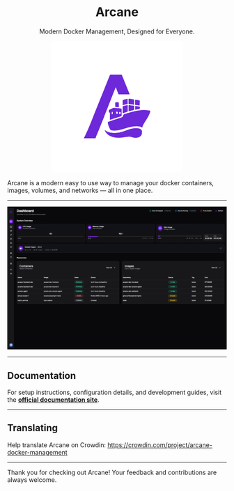 <h1 align="center">Arcane</h1>
<p align="center">Modern Docker Management, Designed for Everyone.</p>

<p align="center">
  <img src=".github/assets/arcane.svg" alt="Arcane Logo" width="300" height="300"/>
</p>

Arcane is a modern easy to use way to manage your docker containers, images, volumes, and networks — all in one place.

---

<img width="1685" alt="image" src=".github/assets/arcane.jpeg" />

---

## Documentation

For setup instructions, configuration details, and development guides, visit the **[official documentation site](https://arcane.ofkm.dev)**.

---

## Translating

Help translate Arcane on Crowdin: https://crowdin.com/project/arcane-docker-management

---

Thank you for checking out Arcane! Your feedback and contributions are always welcome.

